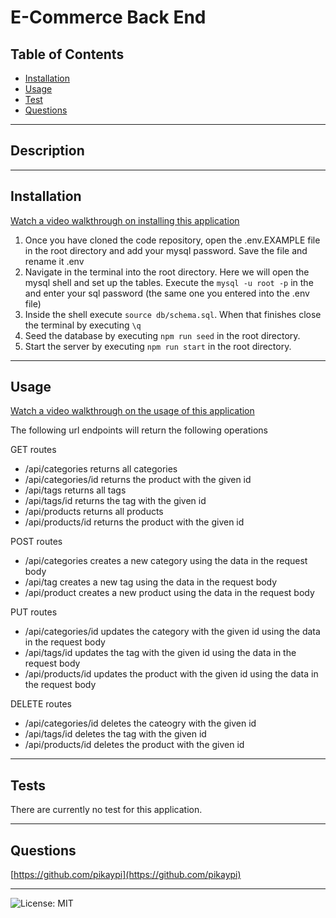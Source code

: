 # E-Commerce Back End

## Table of Contents

- [Installation](#installation)
- [Usage](#usage)
- [Test](#tests)
- [Questions](#questions)

---
## Description

---
## Installation
[Watch a video walkthrough on installing this application](https://drive.google.com/file/d/14TiIdvnmsa3qiqg517rVvXiEbR-wjuCp/view)
1. Once you have cloned the code repository, open the .env.EXAMPLE file in the root directory and add your mysql password. Save the file and rename it .env
2. Navigate in the terminal into the root directory. Here we will open the mysql shell and set up the tables. Execute the ```mysql -u root -p``` in the and enter your sql password (the same one you entered into the .env file)
3. Inside the shell execute ```source db/schema.sql```. When that finishes close the terminal by executing ```\q```
4. Seed the database by executing ```npm run seed``` in the root directory.
5. Start the server by executing ```npm run start``` in the root directory.

---
## Usage
[Watch a video walkthrough on the usage of this application](https://drive.google.com/file/d/1zuftv-qnsmqdqPxX8OxkzhIjICCKpq5Y/view)

The following url endpoints will return the following operations

GET routes
- /api/categories returns all categories
- /api/categories/id returns the product with the given id
- /api/tags returns all tags
- /api/tags/id returns the tag with the given id
- /api/products returns all products
- /api/products/id returns the product with the given id

POST routes
- /api/categories creates a new category using the data in the request body
- /api/tag creates a new tag using the data in the request body
- /api/product creates a new product using the data in the request body

PUT routes
- /api/categories/id updates the category with the given id using the data in the request body
- /api/tags/id updates the tag with the given id using the data in the request body
- /api/products/id updates the product with the given id using the data in the request body

DELETE routes
- /api/categories/id deletes the cateogry with the given id 
- /api/tags/id deletes the tag with the given id 
- /api/products/id deletes the product with the given id 



---
## Tests
There are currently no test for this application.

---
## Questions
[https://github.com/pikaypi](https://github.com/pikaypi)

---
![License: MIT](https://img.shields.io/badge/License-MIT-yellow.svg)
